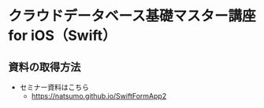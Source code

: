# クラウドデータベース基礎マスター講座 for iOS（Swift）
## 資料の取得方法
* セミナー資料はこちら
  * https://natsumo.github.io/SwiftFormApp2
